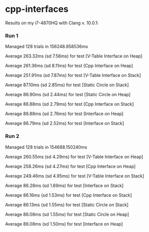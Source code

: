 # cpp-interfaces
Results on my i7-4870HQ with Clang v. 10.0.1:

### Run 1
Managed 128 trials in 156248.858536ms


Average   263.32ms (sd 7.56ms) for test [V-Table Interface on Heap]

Average   261.36ms (sd 8.11ms) for test [Cpp Interface on Heap]

Average   251.91ms (sd 7.87ms) for test [V-Table Interface on Stack]

Average    87.10ms (sd 2.85ms) for test [Static Circle on Stack]

Average    86.90ms (sd 2.44ms) for test [Static Circle on Heap]

Average    86.88ms (sd 2.79ms) for test [Cpp Interface on Stack]

Average    86.88ms (sd 2.76ms) for test [Interface on Heap]

Average    86.79ms (sd 2.52ms) for test [Interface on Stack]


### Run 2
Managed 128 trials in 154688.150240ms


Average   260.55ms (sd 4.29ms) for test [V-Table Interface on Heap]

Average   258.26ms (sd 4.27ms) for test [Cpp Interface on Heap]

Average   249.46ms (sd 4.95ms) for test [V-Table Interface on Stack]

Average    86.28ms (sd 1.69ms) for test [Interface on Stack]

Average    86.16ms (sd 1.53ms) for test [Cpp Interface on Stack]

Average    86.13ms (sd 1.55ms) for test [Static Circle on Stack]

Average    86.08ms (sd 1.55ms) for test [Static Circle on Heap]

Average    86.08ms (sd 1.50ms) for test [Interface on Heap]

